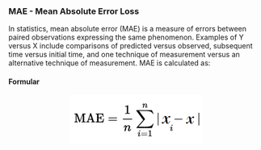### MAE - Mean Absolute Error Loss
In statistics, mean absolute error (MAE) is a measure of errors between paired observations expressing the same phenomenon. Examples of Y versus X include comparisons of predicted versus observed, subsequent time versus initial time, and one technique of measurement versus an alternative technique of measurement. MAE is calculated as:

#### Formular

<p align="center">
    <img src="https://github.com/CrispenGari/Keras-API/blob/main/01_Loses/02_MAE/MAE.png" alt=""/>
</p>

